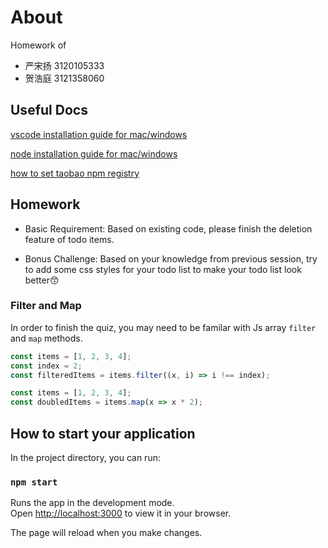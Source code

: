 # About

Homework of
- 严宋扬 3120105333
- 贺浩庭 3121358060

## Useful Docs
[vscode installation guide for mac/windows](https://www.runoob.com/w3cnote/vscode-tutorial.html	)


[node installation guide for mac/windows](https://www.runoob.com/nodejs/nodejs-install-setup.html)


[how to set taobao npm registry](https://juejin.cn/post/6856593559592796167)
## Homework
- Basic Requirement: Based on existing code, please finish the deletion feature of todo items.

- Bonus Challenge: Based on your knowledge from previous session, try to add some css styles for your todo list to make your todo list look better😙
### Filter and Map

In order to finish the quiz, you may need to be familar with Js array `filter` and `map` methods.

```js
const items = [1, 2, 3, 4];
const index = 2;
const filteredItems = items.filter((x, i) => i !== index);
```

```js
const items = [1, 2, 3, 4];
const doubledItems = items.map(x => x * 2); 
```
## How to start your application

In the project directory, you can run:

### `npm start`

Runs the app in the development mode.\
Open [http://localhost:3000](http://localhost:3000) to view it in your browser.

The page will reload when you make changes.
